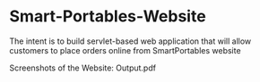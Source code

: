 # Smart-Portables-Website
The intent is to build servlet-based web application that will allow customers to place orders online from SmartPortables website


Screenshots of the Website: Output.pdf
